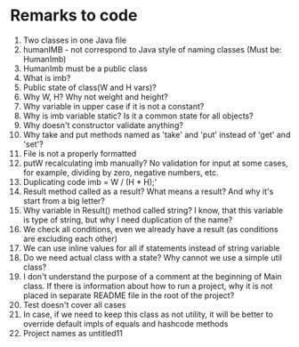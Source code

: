 # Remarks to code 

1. Two classes in one Java file
2. humanIMB - not correspond to Java style of naming classes (Must be: HumanImb)
3. HumanImb must be a public class
4. What is imb?
5. Public state of class(W and H vars)? 
6. Why W, H? Why not weight and height? 
7. Why variable in upper case if it is not a constant?
8. Why is imb variable static? Is it a common state for all objects?
9. Why doesn't constructor validate anything? 
10. Why take and put methods named as 'take' and 'put' instead of 'get' and 'set'?
11. File is not a properly formatted
12. putW recalculating imb manually? No validation for input at some cases, for example, dividing by zero, negative numbers, etc.
13. Duplicating code imb = W / (H * H);'
14. Result method called as a result? What means a result? And why it's start from a big letter?
15. Why variable in Result() method called string? I know, that this variable is type of string, but why I need duplication of the name?
16. We check all conditions, even we already have a result (as conditions are excluding each other) 
17. We can use inline values for all if statements instead of string variable
18. Do we need actual class with a state? Why cannot we use a simple util class?
19. I don't understand the purpose of a comment at the beginning of Main class. If there is information about how to run 
a project, why it is not placed in separate README file in the root of the project?
20. Test doesn't cover all cases 
21. In case, if we need to keep this class as not utility, it will be better to override default impls of equals and hashcode methods
22. Project names as untitled11